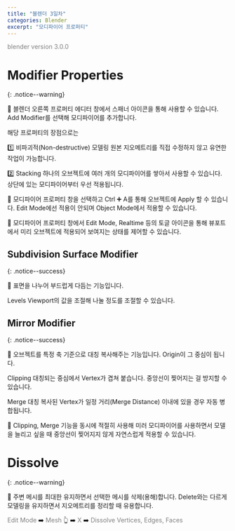 ```yaml
---
title: "블렌더 3일차"
categories: Blender
excerpt: "모디파이어 프로퍼티"
---
```


<span style="color:gray">blender version 3.0.0</span>

# Modifier Properties
{: .notice--warning}

📢 블렌더 오른쪽 프로퍼티 에디터 창에서 <span class="block-lightgreen">스패너 아이콘</span>을 통해 사용할 수 있습니다. <span class="block-lightgreen">Add Modifier</span>를 선택해 모디파이어를 추가합니다.

해당 프로퍼티의 장점으로는

1️⃣ <span class="block-lightgreen">비파괴적(Non-destructive) 모델링</span> 원본 지오메트리를 직접 수정하지 않고 유연한 작업이 가능합니다.

2️⃣ <span class="block-lightgreen">Stacking</span> 하나의 오브젝트에 여러 개의 모디파이어를 쌓아서 사용할 수 있습니다. 상단에 있는 모디파이어부터 우선 적용됩니다.

📝 모디파이어 프로퍼티 창을 선택하고 <span class="block-darkgrey">Ctrl</span> ➕ <span class="block-darkgrey">A</span>를 통해 오브젝트에 <span class="block-lightgreen">Apply</span> 할 수 있습니다. Edit Mode에선 적용이 안되며 <span class="block-lightgreen">Object Mode</span>에서 적용할 수 있습니다.

📝 모디파이어 프로퍼티 창에서 Edit Mode, Realtime 등의 토글 아이콘을 통해 뷰포트에서 미리 오브젝트에 적용되어 보여지는 상태를 제어할 수 있습니다.

## Subdivision Surface Modifier
{: .notice--success}

📢 표면을 나누어 부드럽게 다듬는 기능입니다.

<span class="block-lightgreen">Levels Viewport</span>의 값을 조절해 나눌 정도를 조절할 수 있습니다.

## Mirror Modifier
{: .notice--success}

📢 오브젝트를 특정 축 기준으로 대칭 복사해주는 기능입니다. Origin이 그 중심이 됩니다.

<span class="block-lightgreen">Clipping</span> 대칭되는 중심에서 Vertex가 겹쳐 붙습니다. 중앙선이 찢어지는 걸 방지할 수 있습니다.

<span class="block-lightgreen">Merge</span> 대칭 복사된 Vertex가 일정 거리(Merge Distance) 이내에 있을 경우 자동 병합됩니다.

📝 <span class="block-lightgreen">Clipping, Merge</span> 기능을 동시에 적절히 사용해 미러 모디파이어를 사용하면서 모델을 늘리고 싶을 때 중앙선이 찢어지지 않게 자연스럽게 적용할 수 있습니다.

# Dissolve
{: .notice--warning}

📢 주변 메시를 최대한 유지하면서 선택한 메시를 삭제(용해)합니다. Delete와는 다르게 모델링을 유지하면서 지오메트리를 정리할 때 유용합니다.

<span style="color:gray">Edit Mode</span> ➡️ <span style="color:gray">Mesh</span> 👆 ➡️ <span style="color:gray">X</span> ➡️ <span style="color:gray">Dissolve Vertices, Edges, Faces</span>